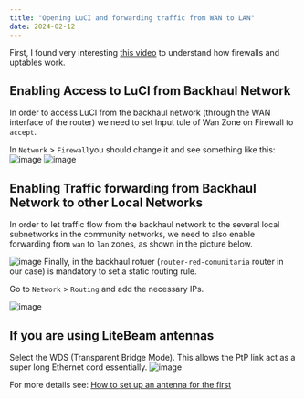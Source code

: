 ```yaml
---
title: "Opening LuCI and forwarding traffic from WAN to LAN"
date: 2024-02-12
---
```


First, I found very interesting [this video](https://www.youtube.com/watch?v=UvniZs8q3eU) to understand how firewalls and uptables work.

## Enabling Access to LuCI from Backhaul Network

In order to access LuCI from the backhaul network (through the WAN interface of the router) we need to set Input tule of Wan Zone on Firewall to `accept`. 

In `Network` > `Firewall`you should change it and see something like this:
![image](https://github.com/aucoop/hahatay-community-network/assets/79020335/0be68a72-227a-4d17-80d2-6ca154870488)
![image](https://user-images.githubusercontent.com/42917235/219714170-9d797f61-59af-447e-ade7-16c238d42481.png)

## Enabling Traffic forwarding from Backhaul Network to other Local Networks

In order to let traffic flow from the backhaul network to the several local subnetworks in the community networks, we need to also enable forwarding from `wan` to `lan` zones, as shown in the picture below.

![image](https://user-images.githubusercontent.com/42917235/219714237-9c54295f-ef2e-4049-8115-094db45f5c22.png)
Finally, in the backhaul rotuer (`router-red-comunitaria` router in our case) is mandatory to set a static routing rule. 

Go to `Network` > `Routing` and add the necessary IPs.

![image](https://user-images.githubusercontent.com/42917235/219714237-9c54295f-ef2e-4049-8115-094db45f5c22.png)

## If you are using LiteBeam antennas
Select the WDS (Transparent Bridge Mode). This allows the PtP link act as a super long Ethernet cord essentially.
![image](https://github.com/aucoop/hahatay-community-network/assets/79020335/7e5e893e-2c3c-46ee-992d-251f6835e6ae)

For more details see: [How to set up an antenna for the first](https://github.com/aucoop/hahatay-community-network/wiki/How-to-set-up-an-antenna-for-the-first-time%3F)

